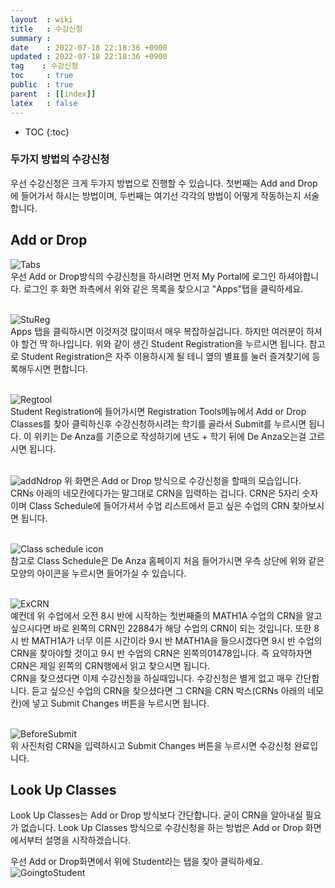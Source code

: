 ```yaml
---
layout  : wiki
title   : 수강신청
summary : 
date    : 2022-07-18 22:18:36 +0900
updated : 2022-07-18 22:18:36 +0900
tag    : 수강신청
toc     : true
public  : true
parent  : [[index]]
latex   : false
---
```

* TOC
{:toc}

### 두가지 방법의 수강신청
우선 수강신청은 크게 두가지 방법으로 진행할 수 있습니다. 첫번째는 Add and Drop에 들어가서 하시는 방법이며, 두번째는  여기선 각각의 방법이 어떻게 작동하는지 서술합니다.  


## Add or Drop
![Tabs](https://user-images.githubusercontent.com/108209464/180726719-bfb638d7-66b7-4d5d-97f2-b1f27a01fb6d.PNG)  
우선 Add or Drop방식의 수강신청을 하시려면 먼저 My Portal에 로그인 하셔야합니다. 로그인 후 화면 좌측에서 위와 같은 목록을 찾으시고 "Apps"탭을 클릭하세요.  
<br/>  

![StuReg](https://user-images.githubusercontent.com/108209464/180726828-65d713a2-509d-4f45-884f-9e8e42c6e70a.PNG)  
Apps 탭을 클릭하시면 이것저것 많이떠서 매우 복잡하실겁니다. 하지만 여러분이 하셔야 할건 딱 하나입니다. 위와 같이 생긴 Student Registration을 누르시면 됩니다. 참고로 Student Registration은 자주 이용하시게 될 테니 옆의 별표를 눌러 즐겨찾기에 등록해두시면 편합니다.  
<br/>  

![Regtool](https://user-images.githubusercontent.com/108209464/180726880-56db3d6a-0d45-4478-96e3-4bbb4294c043.PNG)  
Student Registration에 들어가시면 Registration Tools메뉴에서 Add or Drop Classes를 찾아 클릭하신후 수강신청하시려는 학기를 골라서 Submit를 누르시면 됩니다. 이 위키는 De Anza를 기준으로 작성하기에 년도 + 학기 뒤에 De Anza오는걸 고르시면 됩니다.  
<br/>

![addNdrop](https://user-images.githubusercontent.com/108209464/179709555-16e0bdf8-2a4c-4ff5-bbc3-a45b3438a184.PNG)
위 화면은 Add or Drop 방식으로 수강신청을 할때의 모습입니다. CRNs 아래의 네모칸에다가는 말그대로 CRN을 입력하는 겁니다. CRN은 5자리 숫자이며 Class Schedule에 들어가셔서 수업 리스트에서 듣고 싶은 수업의 CRN 찾아보시면 됩니다.  
<br/>

![Class schedule icon](https://user-images.githubusercontent.com/108209464/180726988-88eb490d-af97-4cff-8e36-785f5fe773d8.PNG)  
참고로 Class Schedule은 De Anza 홈페이지 처음 들어가시면 우측 상단에 위와 같은 모양의 아이콘을 누르시면 들어가실 수 있습니다.   
<br/>

![ExCRN](https://user-images.githubusercontent.com/108209464/180727078-a4bf7b73-6ad3-4152-a762-635208019c65.PNG)  
예컨데 위 수업에서 오전 8시 반에 시작하는 첫번째줄의 MATH1A 수업의 CRN을 알고 싶으시다면 바로 왼쪽의 CRN인 22884가 해당 수업의 CRN이 되는 것입니다. 또한 8시 반 MATH1A가 너무 이른 시간이라 9시 반 MATH1A을 들으시겠다면 9시 반 수업의 CRN을 찾아야할 것이고 9시 반 수업의 CRN은 왼쪽의01478입니다. 즉 요약하자면 CRN은 제일 왼쪽의 CRN행에서 읽고 찾으시면 됩니다.  
CRN을 찾으셨다면 이제 수강신청을 하실때입니다. 수강신청은 별게 없고 매우 간단합니다. 듣고 싶으신 수업의 CRN을 찾으셨다면 그 CRN을 CRN 박스(CRNs 아래의 네모칸)에 넣고 Submit Changes 버튼을 누르시면 됩니다.  
<br/>

![BeforeSubmit](https://user-images.githubusercontent.com/108209464/180727136-e9aea9e0-2278-4afe-9d45-4c764bf8c747.PNG)  
위 사진처럼 CRN을 입력하시고 Submit Changes 버튼을 누르시면 수강신청 완료입니다.



## Look Up Classes
Look Up Classes는 Add or Drop 방식보다 간단합니다. 굳이 CRN을 알아내실 필요가 없습니다. Look Up Classes 방식으로 수강신청을 하는 방법은 Add or Drop 화면에서부터 설명을 시작하겠습니다.  

우선 Add or Drop화면에서 위에 Student라는 탭을 찾아 클릭하세요.  
![GoingtoStudent](https://user-images.githubusercontent.com/108209464/180727233-5f087652-e1b1-4329-bbe2-2d5a528b17a8.PNG)

